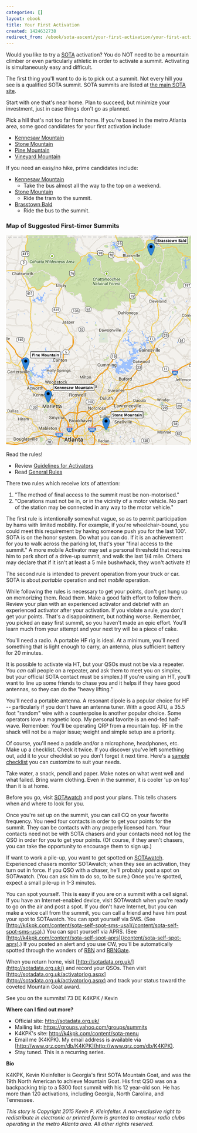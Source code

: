 ```yaml
---
categories: []
layout: ebook
title: Your First Activation
created: 1424632738
redirect_from: /ebook/sota-ascent/your-first-activation/your-first-activation
---
```

Would you like to try a [SOTA](http://sota.org.uk) activation?  You do NOT need to be a mountain climber or even particularly athletic in order to activate a summit.  Activating is simultaneously easy and difficult.

The first thing you'll want to do is to pick out a summit.  Not every hill you see is a qualified SOTA summit.  SOTA summits are listed at [the main SOTA site](http://sota.org.uk).

Start with one that's near home.  Plan to succeed, but minimize your investment, just in case things don't go as planned.

Pick a hill that's not too far from home.  If you're based in the metro Atlanta area, some good candidates for your first activation include:

* [Kennesaw Mountain](http://sotadata.org.uk/summitReport2.aspx?returnUrl=SummitReport.aspx&summitid=63023)
* [Stone Mountain](http://sotadata.org.uk/summitReport2.aspx?returnUrl=SummitReport.aspx&summitid=63025)
* [Pine Mountain](http://sotadata.org.uk/summitReport2.aspx?returnUrl=SummitReport.aspx&summitid=63062)
* [Vineyard Mountain](http://sotadata.org.uk/summitReport2.aspx?returnUrl=SummitReport.aspx&summitid=63069)

If you need an easy/no hike, prime candidates include:

* [Kennesaw Mountain](http://sotadata.org.uk/summitReport2.aspx?returnUrl=SummitReport.aspx&summitid=63023)
    * Take the bus almost all the way to the top on a weekend.
* [Stone Mountain](http://sotadata.org.uk/summitReport2.aspx?http://sotadata.org.uk/summitReport2.aspx?returnUrl=SummitReport.aspx&summitid=63025)
    * Ride the tram to the summit.
* [Brasstown Bald](http://sotadata.org.uk/summitReport2.aspx?returnUrl=SummitReport.aspx&summitid=63073)
    * Ride the bus to the summit.

### Map of Suggested First-timer Summits ###

![Map of Good Atlanta-area First-timer Summits](/files/Good-First-timer-summits.png)

Read the rules!

* Review [Guidelines for Activators](http://www.sota.org.uk/docs/SOTA%20Activator%20guidelines.pdf)
* Read [General Rules](http://www.sota.org.uk/docs/SOTA-General-Rules-1.16.pdf)

There two rules which receive lots of attention: 

1. "The method of final access to the summit must be non-motorised."
2. "Operations must not be in, or in the vicinity of a motor vehicle.  No part of the station may be connected in any way to the motor vehicle."

The first rule is intentionally somewhat vague, so as to permit participation by hams with limited mobility.  For example, if you're wheelchair-bound, you could meet this requirement by having someone push you for the last 100'.  SOTA is on the honor system.  Do what you can do.  If it is an achievement for you to walk across the parking lot, that's your "final access to the summit."  A more mobile Activator may set a personal threshold that requires him to park short of a drive-up summit, and walk the last 1/4 mile.  Others may declare that if it isn't at least a 5 mile bushwhack, they won't activate it!

The second rule is intended to prevent operation from your truck or car.  SOTA is about *portable* operation and not *mobile* operation.

While following the rules is necessary to get your points, don't get hung up on memorizing them.  Read them.  Make a good faith effort to follow them.  Review your plan with an experienced activator and debrief with an experienced activator after your activation.  If you violate a rule, you don't get your points.  That's a disappointment, but nothing worse.  Remember, you picked an easy first summit, so you haven't made an epic effort.  You'll learn much from your attempt and your next try will be a piece of cake.

You'll need a radio.  A portable HF rig is ideal.  At a minimum, you'll need something that is light enough to carry, an antenna, plus sufficient battery for 20 minutes.  

It is possible to activate via HT, but your QSOs must not be via a repeater.  You *can* call people on a repeater, and ask them to meet you on simplex, but your official SOTA contact must be simplex.) If you're using an HT, you'll want to line up some friends to chase you and it helps if they have good antennas, so they can do the "heavy lifting."

You'll need a portable antenna.  A resonant dipole is a popular choice for HF -- particularly if you don't have an antenna tuner.  With a good ATU, a 35.5 foot "random" wire with a counterpoise is another popular choice.  Some operators love a magnetic loop.  My personal favorite is an end-fed half-wave.  Remember: You'll be operating QRP from a mountain top.  RF in the shack will not be a major issue; weight and simple setup are a priority.

Of course, you'll need a paddle and/or a microphone, headphones, etc.  Make up a checklist.  Check it twice.  If you discover you've left something out, add it to your checklist so you don't forget it next time.  Here's a [sample checklist](/content/sota-activation-what-bring-activator-edition) you can customize to suit your needs.

Take water, a snack, pencil and paper.  Make notes on what went well and what failed.  Bring warm clothing.  Even in the summer, it is cooler 'up on top' than it is at home.

Before you go, visit [SOTAwatch](http://www.sotawatch.org/) and post your plans.  This tells chasers when and where to look for you.

Once you're set up on the summit, you can call CQ on your favorite frequency.  You need four contacts in order to get your points for the summit.   They can be contacts with any properly licensed ham.  Your contacts need not be with SOTA chasers and your contacts need not log the QSO in order for you to get your points.  (Of course, if they aren't chasers, you can take the opportunity to encourage them to sign up.)

If want to work a pile-up, you want to get spotted on [SOTAwatch](http://www.sotawatch.org/).  Experienced chasers monitor SOTAwatch; when they see an activation, they turn out in force.  If you QSO with a chaser, he'll probably post a spot on SOTAwatch.  (You can ask him to do so, to be sure.)  Once you're spotted, expect a small pile-up in 1-3 minutes.

You can spot yourself.  This is easy if you are on a summit with a cell signal.  If you have an Internet-enabled device, visit SOTAwatch when you're ready to go on the air and post a spot.  If you don't have Internet, but you can make a voice call from the summit, you can call a friend and have him post your spot to SOTAwatch.  You can spot yourself via SMS.  (See [http://k4kpk.com/content/sota-self-spot-sms-usa](/content/sota-self-spot-sms-usa).)  You can spot yourself via APRS.  (See [http://k4kpk.com/content/sota-self-spot-aprs](/content/sota-self-spot-aprs).)  If you posted an alert and you use CW, you'll be automatically spotted through the wonders of [RBN](http://www.reversebeacon.net/) and [RBNGate](/content/rbngate).

When you return home, visit [http://sotadata.org.uk/](http://sotadata.org.uk/) and record your QSOs.  Then visit [http://sotadata.org.uk/activatorlog.aspx](http://sotadata.org.uk/activatorlog.aspx) and track your status toward the coveted Mountain Goat award.

See you on the summits!
73 DE K4KPK / Kevin

__Where can I find out more?__

* Official site: http://sotadata.org.uk/
* Mailing list: https://groups.yahoo.com/groups/summits
* K4KPK's site: http://k4kpk.com/content/sota-menu
* Email me (K4KPK).  My email address is available via [http://www.qrz.com/db/K4KPK](http://www.qrz.com/db/K4KPK).
* Stay tuned.  This is a recurring series.

__Bio__

K4KPK, Kevin Kleinfelter is Georgia's first SOTA Mountain Goat, and was the 19th North American to achieve Mountain Goat.  His first QSO was on a backpacking trip to a 5300 foot summit with his 12 year-old son. He has more than 120 activations, including Georgia, North Carolina, and Tennessee.

*This story is Copyright 2015 Kevin P. Kleinfelter.  A non-exclusive right to redistribute in electronic or printed form is granted to amateur radio clubs operating in the metro Atlanta area.  All other rights reserved.*
